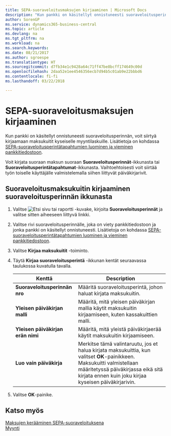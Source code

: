 ```yaml
---
title: SEPA-suoraveloitusmaksujen kirjaaminen | Microsoft Docs
description: "Kun pankki on käsitellyt onnistuneesti suoraveloitusperinnän, voit siirtyä kirjaamaan maksukuitit kyseiselle myyntilaskuille."
author: SorenGP
ms.service: dynamics365-business-central
ms.topic: article
ms.devlang: na
ms.tgt_pltfrm: na
ms.workload: na
ms.search.keywords: 
ms.date: 08/21/2017
ms.author: sgroespe
ms.translationtype: HT
ms.sourcegitcommit: d7fb34e1c9428a64c71ff47be8bcff174649c00d
ms.openlocfilehash: 2daa52e1ee4546356ecb7d94b5c01ab9e22bbbd6
ms.contentlocale: fi-fi
ms.lasthandoff: 03/22/2018

---
```

# <a name="post-sepa-direct-debit-payment-receipts"></a>SEPA-suoraveloitusmaksujen kirjaaminen
Kun pankki on käsitellyt onnistuneesti suoraveloitusperinnän, voit siirtyä kirjaamaan maksukuitit kyseiselle myyntilaskuille. Lisätietoja on kohdassa [SEPA-suoraveloitusperintätapahtumien luominen ja vieminen pankkitiedostoon](finance-how-create-sepa-direct-debit-collection-entries-export-bank-file.md).  

Voit kirjata suoraan maksun suoraan **Suoraveloitusperinnät**-ikkunasta tai **Suoraveloitusperintätapahtumat**-ikkunasta. Vaihtoehtoisesti voit siirtää työn toiselle käyttäjälle valmistelemalla siihen liittyvät päiväkirjarivit.  

## <a name="to-post-a-direct-debit-payment-receipt-from-the-direct-debit-collections-window"></a>Suoraveloitusmaksukuitin kirjaaminen suoraveloitusperinnän ikkunasta  
1. Valitse ![Etsi sivu tai raportti](media/ui-search/search_small.png "Etsi sivu tai raportti -kuvake") -kuvake, kirjoita **Suoraveloitusperinnät** ja valitse sitten aiheeseen liittyvä linkki.  
2. Valitse rivi suoraveloitusperinnälle, joka on viety pankkitiedostoon ja jonka pankki on käsitellyt onnistuneesti. Lisätietoja on kohdassa [SEPA-suoraveloitusperintätapahtumien luominen ja vieminen pankkitiedostoon](finance-how-create-sepa-direct-debit-collection-entries-export-bank-file.md).  
3. Valitse **Kirjaa maksukuitit** -toiminto.  
4. Täytä **Kirjaa suoraveloitusperintä** -ikkunan kentät seuraavassa taulukossa kuvatulla tavalla.  

    |Kenttä|Description|  
    |---------------------------------|---------------------------------------|  
    |**Suoraveloitusperinnän nro**|Määritä suoraveloitusperintä, johon haluat kirjata maksukuitin.|  
    |**Yleisen päiväkirjan malli**|Määritä, mitä yleisen päiväkirjan mallia käytit maksukuitin kirjaamiseen, kuten kassakuittien malli.|  
    |**Yleisen päiväkirjan erän nimi**|Määritä, mitä yleistä päiväkirjaerää käytit maksukuitin kirjaamiseen.|  
    |**Luo vain päiväkirja**|Merkitse tämä valintaruutu, jos et halua kirjata maksukuittia, kun valitset **OK**-painikkeen. Maksukuitti valmistellaan määritetyssä päiväkirjassa eikä sitä kirjata ennen kuin joku kirjaa kyseisen päiväkirjarivin.|  

5. Valitse **OK**-painike.  

## <a name="see-also"></a>Katso myös  
 [Maksujen kerääminen SEPA-suoraveloituksena](finance-collect-payments-with-sepa-direct-debit.md)   
 [Myynti](sales-manage-sales.md)

